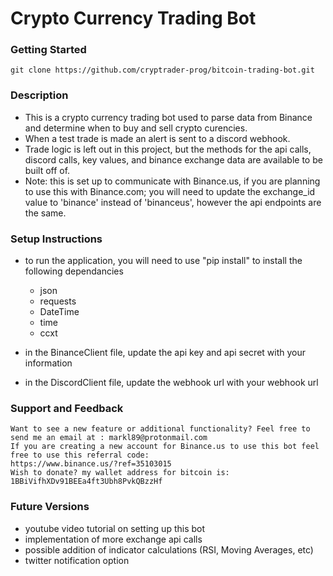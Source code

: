 # Crypto Currency Trading Bot

### Getting Started

```
git clone https://github.com/cryptrader-prog/bitcoin-trading-bot.git
```


### Description

- This is a crypto currency trading bot used to parse data from Binance and determine when to buy and sell crypto curencies. 
- When a test trade is made an alert is sent to a discord webhook.
- Trade logic is left out in this project, but the methods for the api calls, discord calls, key values, and binance exchange data are available to be built off of.
- Note: this is set up to communicate with Binance.us, if you are planning to use this with Binance.com; you will need to update the exchange_id value to 'binance' instead of 'binanceus', however the api endpoints are the same.


### Setup Instructions

- to run the application, you will need to use "pip install" to install the following dependancies
    - json
    - requests
    - DateTime
    - time
    - ccxt

- in the BinanceClient file, update the api key and api secret with your information
- in the DiscordClient file, update the webhook url with your webhook url




### Support and Feedback

    Want to see a new feature or additional functionality? Feel free to send me an email at : markl89@protonmail.com
    If you are creating a new account for Binance.us to use this bot feel free to use this referral code: 
    https://www.binance.us/?ref=35103015
    Wish to donate? my wallet address for bitcoin is: 1BBiVifhXDv91BEEa4ft3Ubh8PvkQBzzHf
    

### Future Versions
- youtube video tutorial on setting up this bot
- implementation of more exchange api calls
- possible addition of indicator calculations (RSI, Moving Averages, etc)
- twitter notification option

